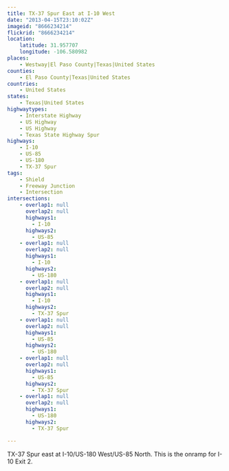 ```yaml
---
title: TX-37 Spur East at I-10 West
date: "2013-04-15T23:10:02Z"
imageid: "8666234214"
flickrid: "8666234214"
location:
    latitude: 31.957707
    longitude: -106.580982
places:
    - Westway|El Paso County|Texas|United States
counties:
    - El Paso County|Texas|United States
countries:
    - United States
states:
    - Texas|United States
highwaytypes:
    - Interstate Highway
    - US Highway
    - US Highway
    - Texas State Highway Spur
highways:
    - I-10
    - US-85
    - US-180
    - TX-37 Spur
tags:
    - Shield
    - Freeway Junction
    - Intersection
intersections:
    - overlap1: null
      overlap2: null
      highways1:
        - I-10
      highways2:
        - US-85
    - overlap1: null
      overlap2: null
      highways1:
        - I-10
      highways2:
        - US-180
    - overlap1: null
      overlap2: null
      highways1:
        - I-10
      highways2:
        - TX-37 Spur
    - overlap1: null
      overlap2: null
      highways1:
        - US-85
      highways2:
        - US-180
    - overlap1: null
      overlap2: null
      highways1:
        - US-85
      highways2:
        - TX-37 Spur
    - overlap1: null
      overlap2: null
      highways1:
        - US-180
      highways2:
        - TX-37 Spur

---
```

TX-37 Spur east at I-10/US-180 West/US-85 North.  This is the onramp for I-10 Exit 2.